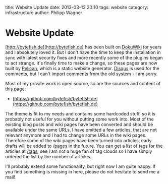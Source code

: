 title: Website Update
date: 2013-03-13 20:10
tags: website
category: infrastructure
author: Philipp Wagner

# Website Update #

[http://bytefish.de](http://bytefish.de) has been built on [DokuWiki](http://www.dokuwiki.org) for years and I absolutely loved it. But I don't have the time to keep the installation in sync with latest security fixes and more recently some of the plugins began to act strange. It's finally time to make a change, so these pages are now built by [Pelican](http://getpelican.com), which is a static website generator. [Disqus](http://disqus.com/) is used for the comments, but I can't import comments from the old system - I am sorry.

Most of my private work is open source, so are the sources and content of this page:

* [https://github.com/bytefish/bytefish.de](https://github.com/bytefish/bytefish.de)

The theme is fit to my needs and contains some hardcoded stuff, so it is probably not useful for you without putting some work into. Most of the existing blog posts and wiki pages have been converted and should be available under the same URLs. I have omitted a few articles, that are not relevant anymore and I had to change some URLs in the wiki pages. Therefore some of the wiki pages have been turned into articles, early drafts will be added to [/pages](/pages) in the future. You can get a list of tags for the articles at [/tags](/tags), see I am not a huge fan of tag clouds so I have simply ordered the list by the number of articles. 

I'll probably extend some functionality, but right now I am quite happy. If you find something is missing in here, please do not hesitate to send me a mail!
